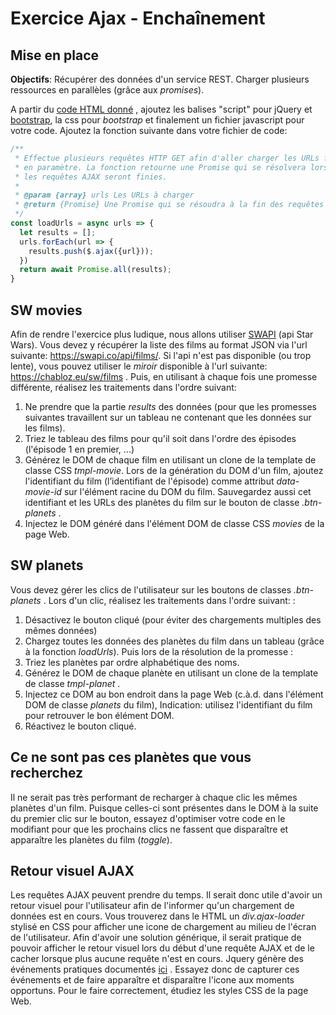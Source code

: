 # Exercice Ajax - Enchaînement

## Mise en place

**Objectifs**:  Récupérer des données d'un service REST. Charger plusieurs ressources en parallèles (grâce aux *promises*). 

A partir du [code HTML donné](resources/jqueryAjaxChaining.html) , ajoutez les balises "script" pour jQuery et [bootstrap](https://getbootstrap.com/), la css pour *bootstrap* et finalement un fichier javascript pour votre code.  Ajoutez la fonction suivante dans votre fichier de code:
```js
/** 
 * Effectue plusieurs requêtes HTTP GET afin d'aller charger les URLs fournies
 * en paramètre. La fonction retourne une Promise qui se résolvera lorsque toutes
 * les requêtes AJAX seront finies. 
 * 
 * @param {array} urls Les URLs à charger
 * @return {Promise} Une Promise qui se résoudra à la fin des requêtes AJAX
 */
const loadUrls = async urls => {  
  let results = [];
  urls.forEach(url => {
    results.push($.ajax({url}));        
  })    
  return await Promise.all(results);  
}
```
## SW movies

Afin de rendre l'exercice plus ludique, nous allons utiliser [SWAPI](https://swapi.co/)  (api Star Wars). Vous devez y récupérer la liste des films au format JSON via l'url suivante: https://swapi.co/api/films/. Si l'api n'est pas disponible (ou trop lente), vous pouvez utiliser le *miroir* disponible à l'url suivante: https://chabloz.eu/sw/films . Puis, en utilisant à chaque fois une promesse différente, réalisez les traitements dans l'ordre suivant:

1. Ne prendre que la partie *results* des données (pour que les promesses suivantes travaillent sur un tableau ne contenant que les données sur les films).
 2. Triez le tableau des films pour qu'il soit dans l'ordre des épisodes (l'épisode 1 en premier, ...)
 3. Générez le DOM de chaque film en utilisant un clone de la template de classe CSS *tmpl-movie*. Lors de la génération du DOM d'un film,  ajoutez l'identifiant du film (l’identifiant de l'épisode) comme attribut *data-movie-id* sur l'élément racine du DOM du film.  Sauvegardez aussi cet identifiant et les URLs des planètes du film sur le bouton de classe *.btn-planets* .
 4. Injectez le DOM généré dans l'élément DOM de classe CSS *movies* de la page Web.

## SW planets

Vous devez gérer les clics de l'utilisateur sur les boutons de classes *.btn-planets* . Lors d'un clic, réalisez les traitements dans l'ordre suivant: :

1. Désactivez le bouton cliqué (pour éviter des chargements multiples des mêmes données)
2. Chargez toutes les données des planètes du film dans un tableau (grâce à la fonction *loadUrls*). Puis lors de la résolution de la promesse :
3. Triez les planètes par ordre alphabétique des noms.
4. Générez le DOM de chaque planète en utilisant un clone de la template de classe *tmpl-planet* .
5. Injectez ce DOM au bon endroit dans la page Web (c.à.d. dans l'élément DOM de classe *planets* du film), Indication: utilisez l'identifiant du film pour retrouver le bon élément DOM.
6. Réactivez le bouton cliqué.

## Ce ne sont pas ces planètes que vous recherchez

Il ne serait pas très performant de recharger à chaque clic les mêmes planètes d'un film. Puisque celles-ci sont présentes dans le DOM à la suite du premier clic sur le bouton, essayez d'optimiser votre code en le modifiant pour que les prochains clics ne fassent que disparaître et apparaître les planètes du film (*toggle*). 

## Retour visuel AJAX

Les requêtes AJAX peuvent prendre  du temps. Il serait donc utile d'avoir un retour visuel pour l'utilisateur afin de l'informer qu'un chargement de données est en cours. Vous trouverez dans le HTML un *div.ajax-loader* stylisé en CSS pour afficher une icone de chargement au milieu de l'écran de l'utilisateur. Afin d'avoir une solution générique, il serait pratique de pouvoir afficher le retour visuel lors du début d'une requête AJAX et de le cacher lorsque plus aucune requête n'est en cours. Jquery génère des événements pratiques documentés [ici](https://api.jquery.com/Ajax_Events/) . Essayez donc de capturer ces événements et de faire apparaître et disparaître l'icone aux moments opportuns. Pour le faire correctement, étudiez les styles CSS de la page Web.  

   
<!--stackedit_data:
eyJoaXN0b3J5IjpbMTQzOTAwNTQ3OSwtODA0MjI1NjUsLTIwND
UyMzczNzcsMzM5Nzc2MzkxLDE0MjI1ODM1MDZdfQ==
-->